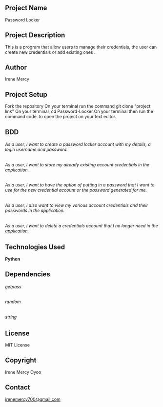 ## Project Name
Password Locker

## Project Description
This is a  program that allow users to manage their credentials, the user can create new credentials or add existing ones .


## Author
Irene Mercy

## Project Setup
Fork the repository On your terminal run the command git clone "project link" On your terminal, cd Password-Locker On your terminal then run the command code. to open the project on your text editor.

## BDD
###### As a user, I want to create a password locker account with my details, a login username and password.
###### As a user, I want to store my already existing account credentials in the application.
###### As a user, I want to have the option of putting in a password that I want to use for the new credential account or the       password generated for me.
###### As a user, I also want to view my various account credentials and their passwords in the application.
###### As a user, I want to delete a credentials account that I no longer need in the application.

## Technologies Used
**Python**

## Dependencies
###### getpass
###### random
###### string

## License
MIT License

## Copyright
Irene Mercy Oyoo

## Contact
irenemercy700@gmail.com

